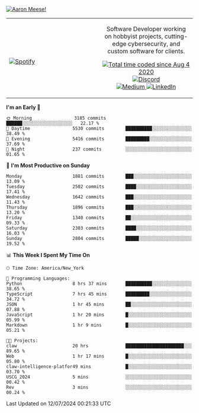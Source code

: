 [![Aaron Meese!](https://user-images.githubusercontent.com/17814535/88975338-a2aabf00-d27f-11ea-963f-8a19608716b4.png)](https://github.com/ajmeese7/readme-ascii "README ASCII")

<!-- Modified from project here: https://github.com/novatorem/novatorem -->
<table width="100%">
  <tr>
  <td width="50%">

&nbsp; <br> [![Spotify](https://ajmeese7.vercel.app/api/spotify)](https://open.spotify.com/user/ajmeese)

  </td>
  <td width="50%">
    <p align="center">
    Software Developer working on hobbyist projects, cutting-edge cybersecurity, and custom software for clients.
    </p>
    <p align="center">
      <a href="https://wakatime.com/@f726891d-3b02-46cd-9b60-e8c59f9e2b14">
        <img src="https://wakatime.com/badge/user/f726891d-3b02-46cd-9b60-e8c59f9e2b14.svg" alt="Total time coded since Aug 4 2020" title="WakaTime" />
      </a>
      <a href="http://link.aaronmeese.com/discord">
        <img src="https://img.shields.io/badge/discord-ajmeese7%234835-369?style=flat-square&logo=discord&logoColor=white&color=purple" alt="Discord" title="Discord">
      </a>
      <br />
      <a href="https://link.aaronmeese.com/medium">
        <img src="https://img.shields.io/badge/medium-ajmeese7-1DB954?style=flat-square&logo=medium&logoColor=white" alt="Medium" title="Medium">
      </a>
      <a href="https://link.aaronmeese.com/linkedin">
        <img src="https://img.shields.io/badge/linkedIn-aaronmeese-1DB954?style=flat-square&logo=linkedin&logoColor=white&color=blue" alt="LinkedIn" title="LinkedIn">
      </a>
    </p>
  </td>

</table>

[//]: <> (The `&nbsp;` is to have Aphelion take up more space)

<!--START_SECTION:waka-->
**I'm an Early 🐤** 

```text
🌞 Morning                3185 commits        ██████░░░░░░░░░░░░░░░░░░░   22.17 % 
🌆 Daytime                5530 commits        ██████████░░░░░░░░░░░░░░░   38.49 % 
🌃 Evening                5416 commits        █████████░░░░░░░░░░░░░░░░   37.69 % 
🌙 Night                  237 commits         ░░░░░░░░░░░░░░░░░░░░░░░░░   01.65 % 
```
📅 **I'm Most Productive on Sunday** 

```text
Monday                   1881 commits        ███░░░░░░░░░░░░░░░░░░░░░░   13.09 % 
Tuesday                  2502 commits        ████░░░░░░░░░░░░░░░░░░░░░   17.41 % 
Wednesday                1642 commits        ███░░░░░░░░░░░░░░░░░░░░░░   11.43 % 
Thursday                 1896 commits        ███░░░░░░░░░░░░░░░░░░░░░░   13.20 % 
Friday                   1340 commits        ██░░░░░░░░░░░░░░░░░░░░░░░   09.33 % 
Saturday                 2303 commits        ████░░░░░░░░░░░░░░░░░░░░░   16.03 % 
Sunday                   2804 commits        █████░░░░░░░░░░░░░░░░░░░░   19.52 % 
```


📊 **This Week I Spent My Time On** 

```text
🕑︎ Time Zone: America/New_York

💬 Programming Languages: 
Python                   8 hrs 37 mins       ██████████░░░░░░░░░░░░░░░   38.65 % 
TypeScript               7 hrs 45 mins       █████████░░░░░░░░░░░░░░░░   34.72 % 
JSON                     1 hr 45 mins        ██░░░░░░░░░░░░░░░░░░░░░░░   07.88 % 
JavaScript               1 hr 20 mins        █░░░░░░░░░░░░░░░░░░░░░░░░   05.99 % 
Markdown                 1 hr 9 mins         █░░░░░░░░░░░░░░░░░░░░░░░░   05.21 % 

🐱‍💻 Projects: 
claw                     20 hrs              ██████████████████████░░░   89.65 % 
Web                      1 hr 17 mins        █░░░░░░░░░░░░░░░░░░░░░░░░   05.80 % 
claw-intelligence-platfor49 mins             █░░░░░░░░░░░░░░░░░░░░░░░░   03.70 % 
USCG_2024                5 mins              ░░░░░░░░░░░░░░░░░░░░░░░░░   00.42 % 
Rev                      3 mins              ░░░░░░░░░░░░░░░░░░░░░░░░░   00.24 % 
```


 Last Updated on 12/07/2024 00:21:33 UTC
<!--END_SECTION:waka-->
